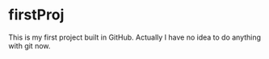 # firstProj
This is my first project built in GitHub. Actually I have no idea to do anything with git now.

